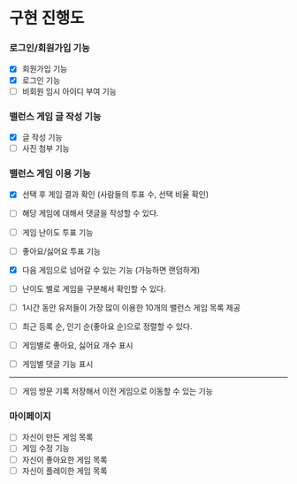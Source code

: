 # 구현 진행도

### 로그인/회원가입 기능

 - [x] 회원가입 기능
 - [x] 로그인 기능
 - [ ] 비회원 임시 아이디 부여 기능

### 밸런스 게임 글 작성 기능

- [x] 글 작성 기능
- [ ] 사진 첨부 기능

### 밸런스 게임 이용 기능

- [x] 선택 후 게임 결과 확인 (사람들의 투표 수, 선택 비율 확인)
- [ ] 해당 게임에 대해서 댓글을 작성할 수 있다.
- [ ] 게임 난이도 투표 기능
- [ ] 좋아요/싫어요 투표 기능
- [x] 다음 게임으로 넘어갈 수 있는 기능 (가능하면 랜덤하게)

- [ ] 난이도 별로 게임을 구분해서 확인할 수 있다.
- [ ] 1시간 동안 유저들이 가장 많이 이용한 10개의 밸런스 게임 목록 제공
- [ ] 최근 등록 순, 인기 순(좋아요 순)으로 정렬할 수 있다.
- [ ] 게임별로 좋아요, 싫어요 개수 표시
- [ ] 게임별 댓글 기능 표시

-----

- [ ] 게임 방문 기록 저장해서 이전 게임으로 이동할 수 있는 기능

### 마이페이지

- [ ] 자신이 만든 게임 목록
- [ ] 게임 수정 기능
- [ ] 자신이 좋아요한 게임 목록
- [ ] 자신이 플레이한 게임 목록
